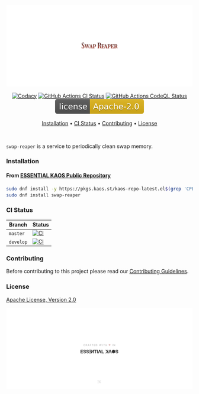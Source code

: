 <p align="center"><a href="#readme"><img src=".github/images/card.svg"/></a></p>

<p align="center">
  <a href="https://kaos.sh/y/swap-reaper"><img src="https://kaos.sh/y/47f9bd9f8b654f299891299b8df32e71.svg" alt="Codacy" /></a>
  <a href="https://kaos.sh/w/swap-reaper/ci"><img src="https://kaos.sh/w/swap-reaper/ci.svg" alt="GitHub Actions CI Status" /></a>
  <a href="https://kaos.sh/w/swap-reaper/codeql"><img src="https://kaos.sh/w/swap-reaper/codeql.svg" alt="GitHub Actions CodeQL Status" /></a>
  <a href="#license"><img src=".github/images/license.svg"/></a>
</p>

<p align="center"><a href="#installation">Installation</a> • <a href="#ci-status">CI Status</a> • <a href="#contributing">Contributing</a> • <a href="#license">License</a></p>

<br/>

`swap-reaper` is a service to periodically clean swap memory.

### Installation

#### From [ESSENTIAL KAOS Public Repository](https://kaos.sh/kaos-repo)

```bash
sudo dnf install -y https://pkgs.kaos.st/kaos-repo-latest.el$(grep 'CPE_NAME' /etc/os-release | tr -d '"' | cut -d':' -f5).noarch.rpm
sudo dnf install swap-reaper
```

### CI Status

| Branch | Status |
|--------|----------|
| `master` | [![CI](https://kaos.sh/w/swap-reaper/ci.svg?branch=master)](https://kaos.sh/w/swap-reaper/ci?query=branch:master) |
| `develop` | [![CI](https://kaos.sh/w/swap-reaper/ci.svg?branch=develop)](https://kaos.sh/w/swap-reaper/ci?query=branch:develop) |

### Contributing

Before contributing to this project please read our [Contributing Guidelines](https://github.com/essentialkaos/.github/blob/master/CONTRIBUTING.md).

### License

[Apache License, Version 2.0](http://www.apache.org/licenses/LICENSE-2.0)

<p align="center"><a href="https://kaos.dev"><img src="https://raw.githubusercontent.com/essentialkaos/.github/refs/heads/master/images/ekgh.svg"/></a></p>
